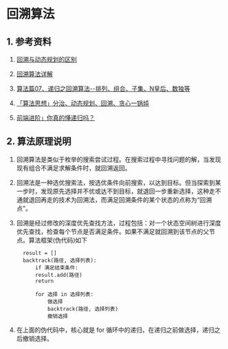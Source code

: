 # 回溯算法

## 1. 参考资料

1. [回溯与动态规划的区别](https://juejin.cn/post/6876486050852634632)

2. [回溯算法详解](https://juejin.cn/post/6887049646988853262)

3. [算法篇07、递归之回溯算法--排列、组合、子集、N皇后、数独等](https://juejin.cn/post/6959013568113016869)

4. [「算法思想」分治、动态规划、回溯、贪心一锅炖](https://juejin.cn/post/6844904190578278414)
5. [前端进阶」你真的懂递归吗？](https://juejin.cn/post/6844904161872461831)

## 2. 算法原理说明

1. 回溯算法是类似于枚举的搜索尝试过程。在搜索过程中寻找问题的解，当发现现有组合不满足求解条件时，就回溯返回。

2. 回溯法是一种选优搜索法，按选优条件向前搜索，以达到目标。但当探索到某一步时，发现原先选择并不优或达不到目标，就退回一步重新选择，这种走不通就退回再走的技术为回溯法，而满足回溯条件的某个状态的点称为“回溯点”。

3. 回溯是经过修改的深度优先查找方法，过程包括：对一个状态空间树进行深度优先查找，检查每个节点是否满足条件。如果不满足就回溯到该节点的父节点。算法框架(伪代码)如下
   ```
     result = []
     backtrack(路径, 选择列表):
         if 满足结束条件:
         result.add(路径)
         return
    
         for 选择 in 选择列表:
             做选择
             backtrack(路径, 选择列表)
             撤销选择
   ```
4. 在上面的伪代码中，核心就是 for 循环中的递归，在递归之前做选择，递归之后撤销选择。

